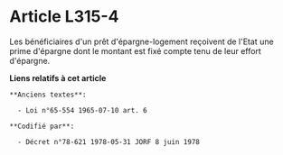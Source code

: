# Article L315-4

Les bénéficiaires d'un prêt d'épargne-logement reçoivent de l'Etat une prime d'épargne dont le montant est fixé compte tenu
de leur effort d'épargne.

**Liens relatifs à cet article**

	**Anciens textes**:

	  - Loi n°65-554 1965-07-10 art. 6

	**Codifié par**:

	  - Décret n°78-621 1978-05-31 JORF 8 juin 1978
